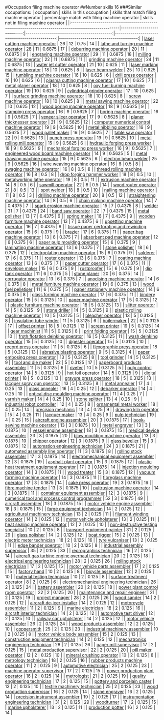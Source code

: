#Occupation filing machine operator
##Number skills 16
###Similar occupations:
| occupation                                                                                            |   skills in this occupation |   skills that match filing machine operator |   percentage match with filing machine operator |   skills not in filing machine operator |
|:------------------------------------------------------------------------------------------------------|----------------------------:|--------------------------------------------:|------------------------------------------------:|----------------------------------------:|
| [laser cutting machine operator](laser_cutting_machine_operator.md)                                   |                          26 |                                          12 |                                          0.75   |                                      14 |
| [lathe and turning machine operator](lathe_and_turning_machine_operator.md)                           |                          28 |                                          11 |                                          0.6875 |                                      17 |
| [deburring machine operator](deburring_machine_operator.md)                                           |                          20 |                                          11 |                                          0.6875 |                                       9 |
| [engraving machine operator](engraving_machine_operator.md)                                           |                          29 |                                          11 |                                          0.6875 |                                      18 |
| [milling machine operator](milling_machine_operator.md)                                               |                          22 |                                          11 |                                          0.6875 |                                      11 |
| [grinding machine operator](grinding_machine_operator.md)                                             |                          24 |                                          11 |                                          0.6875 |                                      13 |
| [water jet cutter operator](water_jet_cutter_operator.md)                                             |                          21 |                                          10 |                                          0.625  |                                      11 |
| [laser marking machine operator](laser_marking_machine_operator.md)                                   |                          18 |                                          10 |                                          0.625  |                                       8 |
| [laser beam welder](laser_beam_welder.md)                                                             |                          25 |                                          10 |                                          0.625  |                                      15 |
| [tumbling machine operator](tumbling_machine_operator.md)                                             |                          16 |                                          10 |                                          0.625  |                                       6 |
| [drill press operator](drill_press_operator.md)                                                       |                          16 |                                          10 |                                          0.625  |                                       6 |
| [plasma cutting machine operator](plasma_cutting_machine_operator.md)                                 |                          17 |                                          10 |                                          0.625  |                                       7 |
| [metal planer operator](metal_planer_operator.md)                                                     |                          18 |                                          10 |                                          0.625  |                                       8 |
| [oxy fuel burning machine operator](oxy_fuel_burning_machine_operator.md)                             |                          19 |                                          10 |                                          0.625  |                                       9 |
| [cylindrical grinder operator](cylindrical_grinder_operator.md)                                       |                          17 |                                          10 |                                          0.625  |                                       7 |
| [surface grinding machine operator](surface_grinding_machine_operator.md)                             |                          18 |                                          10 |                                          0.625  |                                       8 |
| [screw machine operator](screw_machine_operator.md)                                                   |                          18 |                                          10 |                                          0.625  |                                       8 |
| [metal sawing machine operator](metal_sawing_machine_operator.md)                                     |                          22 |                                          10 |                                          0.625  |                                      12 |
| [wood boring machine operator](wood_boring_machine_operator.md)                                       |                          18 |                                           9 |                                          0.5625 |                                       9 |
| [stamping press operator](stamping_press_operator.md)                                                 |                          16 |                                           9 |                                          0.5625 |                                       7 |
| [boring machine operator](boring_machine_operator.md)                                                 |                          16 |                                           9 |                                          0.5625 |                                       7 |
| [veneer slicer operator](veneer_slicer_operator.md)                                                   |                          17 |                                           9 |                                          0.5625 |                                       8 |
| [planer thicknesser operator](planer_thicknesser_operator.md)                                         |                          21 |                                           9 |                                          0.5625 |                                      12 |
| [computer numerical control machine operator](computer_numerical_control_machine_operator.md)         |                          19 |                                           9 |                                          0.5625 |                                      10 |
| [metal nibbling operator](metal_nibbling_operator.md)                                                 |                          16 |                                           9 |                                          0.5625 |                                       7 |
| [wood pallet maker](wood_pallet_maker.md)                                                             |                          16 |                                           9 |                                          0.5625 |                                       7 |
| [table saw operator](table_saw_operator.md)                                                           |                          22 |                                           9 |                                          0.5625 |                                      13 |
| [punch press operator](punch_press_operator.md)                                                       |                          19 |                                           9 |                                          0.5625 |                                      10 |
| [metal rolling mill operator](metal_rolling_mill_operator.md)                                         |                          15 |                                           9 |                                          0.5625 |                                       6 |
| [hydraulic forging press worker](hydraulic_forging_press_worker.md)                                   |                          18 |                                           9 |                                          0.5625 |                                       9 |
| [mechanical forging press worker](mechanical_forging_press_worker.md)                                 |                          16 |                                           9 |                                          0.5625 |                                       7 |
| [engineered wood board machine operator](engineered_wood_board_machine_operator.md)                   |                          14 |                                           9 |                                          0.5625 |                                       5 |
| [metal drawing machine operator](metal_drawing_machine_operator.md)                                   |                          15 |                                           9 |                                          0.5625 |                                       6 |
| [electron beam welder](electron_beam_welder.md)                                                       |                          25 |                                           9 |                                          0.5625 |                                      16 |
| [wire weaving machine operator](wire_weaving_machine_operator.md)                                     |                          16 |                                           8 |                                          0.5    |                                       8 |
| [swaging machine operator](swaging_machine_operator.md)                                               |                          16 |                                           8 |                                          0.5    |                                       8 |
| [thread rolling machine operator](thread_rolling_machine_operator.md)                                 |                          16 |                                           8 |                                          0.5    |                                       8 |
| [drop forging hammer worker](drop_forging_hammer_worker.md)                                           |                          18 |                                           8 |                                          0.5    |                                      10 |
| [metalworking lathe operator](metalworking_lathe_operator.md)                                         |                          19 |                                           8 |                                          0.5    |                                      11 |
| [extrusion machine operator](extrusion_machine_operator.md)                                           |                          14 |                                           8 |                                          0.5    |                                       6 |
| [sawmill operator](sawmill_operator.md)                                                               |                          22 |                                           8 |                                          0.5    |                                      14 |
| [wood router operator](wood_router_operator.md)                                                       |                          21 |                                           8 |                                          0.5    |                                      13 |
| [spot welder](spot_welder.md)                                                                         |                          18 |                                           8 |                                          0.5    |                                      10 |
| [nailing machine operator](nailing_machine_operator.md)                                               |                          11 |                                           8 |                                          0.5    |                                       3 |
| [drilling machine operator](drilling_machine_operator.md)                                             |                          20 |                                           8 |                                          0.5    |                                      12 |
| [straightening machine operator](straightening_machine_operator.md)                                   |                          14 |                                           8 |                                          0.5    |                                       6 |
| [chain making machine operator](chain_making_machine_operator.md)                                     |                          14 |                                           7 |                                          0.4375 |                                       7 |
| [spark erosion machine operator](spark_erosion_machine_operator.md)                                   |                          15 |                                           7 |                                          0.4375 |                                       8 |
| [welder](welder.md)                                                                                   |                          31 |                                           7 |                                          0.4375 |                                      24 |
| [band saw operator](band_saw_operator.md)                                                             |                          22 |                                           7 |                                          0.4375 |                                      15 |
| [metal polisher](metal_polisher.md)                                                                   |                          13 |                                           7 |                                          0.4375 |                                       6 |
| [spring maker](spring_maker.md)                                                                       |                          16 |                                           7 |                                          0.4375 |                                       9 |
| [wooden furniture machine operator](wooden_furniture_machine_operator.md)                             |                          13 |                                           7 |                                          0.4375 |                                       6 |
| [upsetting machine operator](upsetting_machine_operator.md)                                           |                          16 |                                           7 |                                          0.4375 |                                       9 |
| [tissue paper perforating and rewinding operator](tissue_paper_perforating_and_rewinding_operator.md) |                          15 |                                           6 |                                          0.375  |                                       9 |
| [brazier](brazier.md)                                                                                 |                          17 |                                           6 |                                          0.375  |                                      11 |
| [paper bag machine operator](paper_bag_machine_operator.md)                                           |                          13 |                                           6 |                                          0.375  |                                       7 |
| [absorbent pad machine operator](absorbent_pad_machine_operator.md)                                   |                          12 |                                           6 |                                          0.375  |                                       6 |
| [paper pulp moulding operator](paper_pulp_moulding_operator.md)                                       |                          15 |                                           6 |                                          0.375  |                                       9 |
| [laminating machine operator](laminating_machine_operator.md)                                         |                          13 |                                           6 |                                          0.375  |                                       7 |
| [stone polisher](stone_polisher.md)                                                                   |                          18 |                                           6 |                                          0.375  |                                      12 |
| [electroplating machine operator](electroplating_machine_operator.md)                                 |                          15 |                                           6 |                                          0.375  |                                       9 |
| [solderer](solderer.md)                                                                               |                          17 |                                           6 |                                          0.375  |                                      11 |
| [router operator](router_operator.md)                                                                 |                          13 |                                           6 |                                          0.375  |                                       7 |
| [coating machine operator](coating_machine_operator.md)                                               |                          13 |                                           6 |                                          0.375  |                                       7 |
| [paper cutter operator](paper_cutter_operator.md)                                                     |                          17 |                                           6 |                                          0.375  |                                      11 |
| [envelope maker](envelope_maker.md)                                                                   |                          15 |                                           6 |                                          0.375  |                                       9 |
| [rustproofer](rustproofer.md)                                                                         |                          15 |                                           6 |                                          0.375  |                                       9 |
| [dip tank operator](dip_tank_operator.md)                                                             |                          11 |                                           6 |                                          0.375  |                                       5 |
| [stone planer](stone_planer.md)                                                                       |                          20 |                                           6 |                                          0.375  |                                      14 |
| [corrugator operator](corrugator_operator.md)                                                         |                          13 |                                           6 |                                          0.375  |                                       7 |
| [anodising machine operator](anodising_machine_operator.md)                                           |                          14 |                                           6 |                                          0.375  |                                       8 |
| [metal furniture machine operator](metal_furniture_machine_operator.md)                               |                          19 |                                           6 |                                          0.375  |                                      13 |
| [wood fuel pelletiser](wood_fuel_pelletiser.md)                                                       |                          11 |                                           6 |                                          0.375  |                                       5 |
| [paper stationery machine operator](paper_stationery_machine_operator.md)                             |                          14 |                                           6 |                                          0.375  |                                       8 |
| [glass forming machine operator](glass_forming_machine_operator.md)                                   |                          17 |                                           6 |                                          0.375  |                                      11 |
| [bindery operator](bindery_operator.md)                                                               |                          15 |                                           5 |                                          0.3125 |                                      10 |
| [paper machine operator](paper_machine_operator.md)                                                   |                          17 |                                           5 |                                          0.3125 |                                      12 |
| [plastic furniture machine operator](plastic_furniture_machine_operator.md)                           |                          18 |                                           5 |                                          0.3125 |                                      13 |
| [slitter operator](slitter_operator.md)                                                               |                          14 |                                           5 |                                          0.3125 |                                       9 |
| [stone driller](stone_driller.md)                                                                     |                          14 |                                           5 |                                          0.3125 |                                       9 |
| [plastic rolling machine operator](plastic_rolling_machine_operator.md)                               |                          10 |                                           5 |                                          0.3125 |                                       5 |
| [bleacher operator](bleacher_operator.md)                                                             |                          13 |                                           5 |                                          0.3125 |                                       8 |
| [insulating tube winder](insulating_tube_winder.md)                                                   |                          11 |                                           5 |                                          0.3125 |                                       6 |
| [boilermaker](boilermaker.md)                                                                         |                          22 |                                           5 |                                          0.3125 |                                      17 |
| [offset printer](offset_printer.md)                                                                   |                          18 |                                           5 |                                          0.3125 |                                      13 |
| [screen printer](screen_printer.md)                                                                   |                          19 |                                           5 |                                          0.3125 |                                      14 |
| [gear machinist](gear_machinist.md)                                                                   |                          11 |                                           5 |                                          0.3125 |                                       6 |
| [print folding operator](print_folding_operator.md)                                                   |                          15 |                                           5 |                                          0.3125 |                                      10 |
| [froth flotation deinking operator](froth_flotation_deinking_operator.md)                             |                          16 |                                           5 |                                          0.3125 |                                      11 |
| [wash deinking operator](wash_deinking_operator.md)                                                   |                          15 |                                           5 |                                          0.3125 |                                      10 |
| [digester operator](digester_operator.md)                                                             |                          15 |                                           5 |                                          0.3125 |                                      10 |
| [record press operator](record_press_operator.md)                                                     |                          11 |                                           5 |                                          0.3125 |                                       6 |
| [flexographic press operator](flexographic_press_operator.md)                                         |                          18 |                                           5 |                                          0.3125 |                                      13 |
| [abrasive blasting operator](abrasive_blasting_operator.md)                                           |                           9 |                                           5 |                                          0.3125 |                                       4 |
| [paper embosing press operator](paper_embosing_press_operator.md)                                     |                          13 |                                           5 |                                          0.3125 |                                       8 |
| [tool grinder](tool_grinder.md)                                                                       |                          14 |                                           5 |                                          0.3125 |                                       9 |
| [tool and die maker](tool_and_die_maker.md)                                                           |                          22 |                                           5 |                                          0.3125 |                                      17 |
| [paperboard products assembler](paperboard_products_assembler.md)                                     |                          11 |                                           5 |                                          0.3125 |                                       6 |
| [riveter](riveter.md)                                                                                 |                          10 |                                           5 |                                          0.3125 |                                       5 |
| [pulp control operator](pulp_control_operator.md)                                                     |                          14 |                                           5 |                                          0.3125 |                                       9 |
| [hot foil operator](hot_foil_operator.md)                                                             |                          14 |                                           5 |                                          0.3125 |                                       9 |
| [digital printer](digital_printer.md)                                                                 |                          18 |                                           5 |                                          0.3125 |                                      13 |
| [gravure press operator](gravure_press_operator.md)                                                   |                          18 |                                           5 |                                          0.3125 |                                      13 |
| [lacquer spray gun operator](lacquer_spray_gun_operator.md)                                           |                          13 |                                           5 |                                          0.3125 |                                       8 |
| [metal annealer](metal_annealer.md)                                                                   |                          17 |                                           4 |                                          0.25   |                                      13 |
| [glass annealer](glass_annealer.md)                                                                   |                          16 |                                           4 |                                          0.25   |                                      12 |
| [debarker operator](debarker_operator.md)                                                             |                          14 |                                           4 |                                          0.25   |                                      10 |
| [optical disc moulding machine operator](optical_disc_moulding_machine_operator.md)                   |                          11 |                                           4 |                                          0.25   |                                       7 |
| [varnish maker](varnish_maker.md)                                                                     |                          14 |                                           4 |                                          0.25   |                                      10 |
| [stone splitter](stone_splitter.md)                                                                   |                          13 |                                           4 |                                          0.25   |                                       9 |
| [industrial robot controller](industrial_robot_controller.md)                                         |                          12 |                                           4 |                                          0.25   |                                       8 |
| [ornamental metal worker](ornamental_metal_worker.md)                                                 |                          18 |                                           4 |                                          0.25   |                                      14 |
| [precision mechanic](precision_mechanic.md)                                                           |                          13 |                                           4 |                                          0.25   |                                       9 |
| [drawing kiln operator](drawing_kiln_operator.md)                                                     |                          15 |                                           4 |                                          0.25   |                                      11 |
| [lacquer maker](lacquer_maker.md)                                                                     |                          13 |                                           4 |                                          0.25   |                                       9 |
| [pulp technician](pulp_technician.md)                                                                 |                          19 |                                           4 |                                          0.25   |                                      15 |
| [aircraft engine assembler](aircraft_engine_assembler.md)                                             |                          20 |                                           3 |                                          0.1875 |                                      17 |
| [book-sewing machine operator](book-sewing_machine_operator.md)                                       |                          13 |                                           3 |                                          0.1875 |                                      10 |
| [metal engraver](metal_engraver.md)                                                                   |                          13 |                                           3 |                                          0.1875 |                                      10 |
| [vessel engine assembler](vessel_engine_assembler.md)                                                 |                          18 |                                           3 |                                          0.1875 |                                      15 |
| [medical device assembler](medical_device_assembler.md)                                               |                          23 |                                           3 |                                          0.1875 |                                      20 |
| [blow moulding machine operator](blow_moulding_machine_operator.md)                                   |                          13 |                                           3 |                                          0.1875 |                                      10 |
| [chipper operator](chipper_operator.md)                                                               |                          12 |                                           3 |                                          0.1875 |                                       9 |
| [glass beveller](glass_beveller.md)                                                                   |                          15 |                                           3 |                                          0.1875 |                                      12 |
| [automation engineering technician](automation_engineering_technician.md)                             |                          24 |                                           3 |                                          0.1875 |                                      21 |
| [automated assembly line operator](automated_assembly_line_operator.md)                               |                          11 |                                           3 |                                          0.1875 |                                       8 |
| [rolling stock assembler](rolling_stock_assembler.md)                                                 |                          17 |                                           3 |                                          0.1875 |                                      14 |
| [electromechanical equipment assembler](electromechanical_equipment_assembler.md)                     |                          22 |                                           3 |                                          0.1875 |                                      19 |
| [asphalt plant operator](asphalt_plant_operator.md)                                                   |                          15 |                                           3 |                                          0.1875 |                                      12 |
| [plastic heat treatment equipment operator](plastic_heat_treatment_equipment_operator.md)             |                          17 |                                           3 |                                          0.1875 |                                      14 |
| [injection moulding operator](injection_moulding_operator.md)                                         |                          14 |                                           3 |                                          0.1875 |                                      11 |
| [wood treater](wood_treater.md)                                                                       |                          15 |                                           3 |                                          0.1875 |                                      12 |
| [vacuum forming machine operator](vacuum_forming_machine_operator.md)                                 |                          14 |                                           3 |                                          0.1875 |                                      11 |
| [fibreglass machine operator](fibreglass_machine_operator.md)                                         |                          17 |                                           3 |                                          0.1875 |                                      14 |
| [cake press operator](cake_press_operator.md)                                                         |                          19 |                                           3 |                                          0.1875 |                                      16 |
| [fibre machine tender](fibre_machine_tender.md)                                                       |                          13 |                                           3 |                                          0.1875 |                                      10 |
| [pultrusion machine operator](pultrusion_machine_operator.md)                                         |                          14 |                                           3 |                                          0.1875 |                                      11 |
| [container equipment assembler](container_equipment_assembler.md)                                     |                          12 |                                           3 |                                          0.1875 |                                       9 |
| [numerical tool and process control programmer](numerical_tool_and_process_control_programmer.md)     |                          52 |                                           3 |                                          0.1875 |                                      49 |
| [aircraft assembler](aircraft_assembler.md)                                                           |                          18 |                                           3 |                                          0.1875 |                                      15 |
| [motor vehicle engine assembler](motor_vehicle_engine_assembler.md)                                   |                          18 |                                           3 |                                          0.1875 |                                      15 |
| [forge equipment technician](forge_equipment_technician.md)                                           |                          14 |                                           2 |                                          0.125  |                                      12 |
| [agricultural machinery technician](agricultural_machinery_technician.md)                             |                          13 |                                           2 |                                          0.125  |                                      11 |
| [filament winding operator](filament_winding_operator.md)                                             |                          14 |                                           2 |                                          0.125  |                                      12 |
| [motor vehicle upholsterer](motor_vehicle_upholsterer.md)                                             |                          13 |                                           2 |                                          0.125  |                                      11 |
| [heat sealing machine operator](heat_sealing_machine_operator.md)                                     |                          12 |                                           2 |                                          0.125  |                                      10 |
| [non-destructive testing specialist](non-destructive_testing_specialist.md)                           |                          10 |                                           2 |                                          0.125  |                                       8 |
| [transport equipment painter](transport_equipment_painter.md)                                         |                          31 |                                           2 |                                          0.125  |                                      29 |
| [glass polisher](glass_polisher.md)                                                                   |                          14 |                                           2 |                                          0.125  |                                      12 |
| [boat rigger](boat_rigger.md)                                                                         |                          15 |                                           2 |                                          0.125  |                                      13 |
| [electric meter technician](electric_meter_technician.md)                                             |                          18 |                                           2 |                                          0.125  |                                      16 |
| [tyre vulcaniser](tyre_vulcaniser.md)                                                                 |                          13 |                                           2 |                                          0.125  |                                      11 |
| [edge bander operator](edge_bander_operator.md)                                                       |                          10 |                                           2 |                                          0.125  |                                       8 |
| [industrial assembly supervisor](industrial_assembly_supervisor.md)                                   |                          35 |                                           2 |                                          0.125  |                                      33 |
| [reprographics technician](reprographics_technician.md)                                               |                          16 |                                           2 |                                          0.125  |                                      14 |
| [aircraft gas turbine engine overhaul technician](aircraft_gas_turbine_engine_overhaul_technician.md) |                          20 |                                           2 |                                          0.125  |                                      18 |
| [electrical engineering technician](electrical_engineering_technician.md)                             |                          28 |                                           2 |                                          0.125  |                                      26 |
| [rolling stock electrician](rolling_stock_electrician.md)                                             |                          17 |                                           2 |                                          0.125  |                                      15 |
| [motor vehicle parts assembler](motor_vehicle_parts_assembler.md)                                     |                          17 |                                           2 |                                          0.125  |                                      15 |
| [factory hand](factory_hand.md)                                                                       |                          10 |                                           2 |                                          0.125  |                                       8 |
| [bicycle assembler](bicycle_assembler.md)                                                             |                          12 |                                           2 |                                          0.125  |                                      10 |
| [material testing technician](material_testing_technician.md)                                         |                          10 |                                           2 |                                          0.125  |                                       8 |
| [surface treatment operator](surface_treatment_operator.md)                                           |                           8 |                                           2 |                                          0.125  |                                       6 |
| [electromechanical engineering technician](electromechanical_engineering_technician.md)               |                          26 |                                           2 |                                          0.125  |                                      24 |
| [battery assembler](battery_assembler.md)                                                             |                          20 |                                           2 |                                          0.125  |                                      18 |
| [power plant control room operator](power_plant_control_room_operator.md)                             |                          22 |                                           2 |                                          0.125  |                                      20 |
| [maintenance and repair engineer](maintenance_and_repair_engineer.md)                                 |                          21 |                                           2 |                                          0.125  |                                      19 |
| [project manager](project_manager.md)                                                                 |                          28 |                                           2 |                                          0.125  |                                      26 |
| [wood sander](wood_sander.md)                                                                         |                          14 |                                           2 |                                          0.125  |                                      12 |
| [aircraft de-icer installer](aircraft_de-icer_installer.md)                                           |                          14 |                                           2 |                                          0.125  |                                      12 |
| [motorcycle assembler](motorcycle_assembler.md)                                                       |                          11 |                                           2 |                                          0.125  |                                       9 |
| [marine electrician](marine_electrician.md)                                                           |                          18 |                                           2 |                                          0.125  |                                      16 |
| [aircraft interior technician](aircraft_interior_technician.md)                                       |                          14 |                                           2 |                                          0.125  |                                      12 |
| [automotive test driver](automotive_test_driver.md)                                                   |                          12 |                                           2 |                                          0.125  |                                      10 |
| [railway car upholsterer](railway_car_upholsterer.md)                                                 |                          14 |                                           2 |                                          0.125  |                                      12 |
| [motor vehicle assembler](motor_vehicle_assembler.md)                                                 |                          26 |                                           2 |                                          0.125  |                                      24 |
| [wood products assembler](wood_products_assembler.md)                                                 |                          12 |                                           2 |                                          0.125  |                                      10 |
| [coppersmith](coppersmith.md)                                                                         |                          25 |                                           2 |                                          0.125  |                                      23 |
| [industrial machinery assembler](industrial_machinery_assembler.md)                                   |                          10 |                                           2 |                                          0.125  |                                       8 |
| [motor vehicle body assembler](motor_vehicle_body_assembler.md)                                       |                          15 |                                           2 |                                          0.125  |                                      13 |
| [construction equipment technician](construction_equipment_technician.md)                             |                          14 |                                           2 |                                          0.125  |                                      12 |
| [mechatronics engineering technician](mechatronics_engineering_technician.md)                         |                          28 |                                           2 |                                          0.125  |                                      26 |
| [paper mill supervisor](paper_mill_supervisor.md)                                                     |                          17 |                                           2 |                                          0.125  |                                      15 |
| [metal production supervisor](metal_production_supervisor.md)                                         |                          22 |                                           2 |                                          0.125  |                                      20 |
| [pill maker operator](pill_maker_operator.md)                                                         |                          12 |                                           2 |                                          0.125  |                                      10 |
| [mineral crushing operator](mineral_crushing_operator.md)                                             |                          10 |                                           2 |                                          0.125  |                                       8 |
| [metrology technician](metrology_technician.md)                                                       |                          18 |                                           2 |                                          0.125  |                                      16 |
| [rubber products machine operator](rubber_products_machine_operator.md)                               |                          11 |                                           2 |                                          0.125  |                                       9 |
| [automotive electrician](automotive_electrician.md)                                                   |                          25 |                                           2 |                                          0.125  |                                      23 |
| [machine operator supervisor](machine_operator_supervisor.md)                                         |                          17 |                                           2 |                                          0.125  |                                      15 |
| [power production plant operator](power_production_plant_operator.md)                                 |                          16 |                                           2 |                                          0.125  |                                      14 |
| [metrologist](metrologist.md)                                                                         |                          21 |                                           2 |                                          0.125  |                                      19 |
| [quality engineering technician](quality_engineering_technician.md)                                   |                          17 |                                           2 |                                          0.125  |                                      15 |
| [pottery and porcelain caster](pottery_and_porcelain_caster.md)                                       |                          12 |                                           2 |                                          0.125  |                                      10 |
| [textile machinery technician](textile_machinery_technician.md)                                       |                          25 |                                           2 |                                          0.125  |                                      23 |
| [wood production supervisor](wood_production_supervisor.md)                                           |                          16 |                                           2 |                                          0.125  |                                      14 |
| [stone engraver](stone_engraver.md)                                                                   |                          16 |                                           2 |                                          0.125  |                                      14 |
| [precision instrument assembler](precision_instrument_assembler.md)                                   |                          19 |                                           2 |                                          0.125  |                                      17 |
| [instrumentation engineering technician](instrumentation_engineering_technician.md)                   |                          31 |                                           2 |                                          0.125  |                                      29 |
| [woodturner](woodturner.md)                                                                           |                          17 |                                           2 |                                          0.125  |                                      15 |
| [marine upholsterer](marine_upholsterer.md)                                                           |                          13 |                                           2 |                                          0.125  |                                      11 |
| [production potter](production_potter.md)                                                             |                          16 |                                           2 |                                          0.125  |                                      14 |
